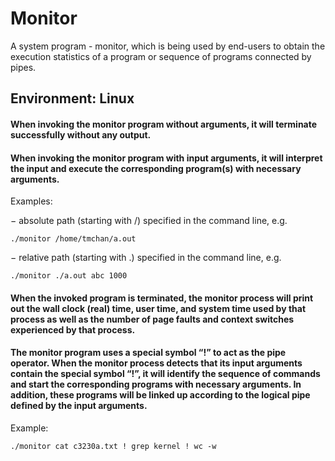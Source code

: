 # Monitor
A system program - monitor, which is being used by end-users to obtain the execution statistics of a program or sequence of programs connected by pipes. 

## Environment: Linux

#### When invoking the monitor program without arguments, it will terminate successfully without any output.

#### When invoking the monitor program with input arguments, it will interpret the input and execute the corresponding program(s) with necessary arguments.
Examples:

− absolute path (starting with /) specified in the command line, e.g.

```
./monitor /home/tmchan/a.out
```

− relative path (starting with .) specified in the command line, e.g.

```
./monitor ./a.out abc 1000
```

#### When the invoked program is terminated, the monitor process will print out the wall clock (real) time, user time, and system time used by that process as well as the number of page faults and context switches experienced by that process.

#### The monitor program uses a special symbol “!” to act as the pipe operator. When the monitor process detects that its input arguments contain the special symbol “!”, it will identify the sequence of commands and start the corresponding programs with necessary arguments. In addition, these programs will be linked up according to the logical pipe defined by the input arguments. 
Example:

```
./monitor cat c3230a.txt ! grep kernel ! wc -w
```
